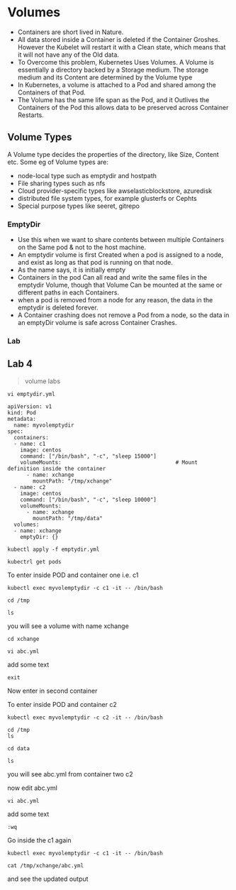 # Volumes

- Containers are short lived in Nature.
- All data stored inside a Container is deleted if the Container Groshes. However the Kubelet will restart it with a Clean state, which means that it will not have any of the Old data.
- To Overcome this problem, Kubernetes Uses Volumes. A Volume is essentially a directory backed by a Storage medium. The storage medium and its Content are determined by the Volume type
- In Kubernetes, a volume is attached to a Pod and shared among the Containers of that Pod.
- The Volume has the same life span as the Pod, and it Outlives the Containers of the Pod this allows data to be preserved across Container Restarts.

## Volume Types 
A Volume type decides the properties of the directory, like Size, Content etc. 
Some eg of Volume types are: 
- node-local type such as emptydir and hostpath 
- File sharing types such as nfs 
- Cloud provider-specific types like awselasticblockstore, azuredisk 
- distributed file system types, for example glusterfs or Cephts 
- Special purpose types like seeret, gitrepo

### EmptyDir 
- Use this when we want to share contents between multiple Containers on the Same pod & not to the host machine.
- An emptydir volume is first Created when a pod is assigned to a node, and exist as long as that pod is running on that node.
- As the name says, it is initially empty
- Containers in the pod Can all read and write the same files in the emptydir Volume, though that Volume Can be mounted at the same or different paths in each Containers.
- when a pod is removed from a node for any reason, the data in the emptydir is deleted forever. 
- A Container crashing does not remove a Pod from a node, so the data in an emptyDir volume is safe across Container Crashes.


### Lab

## Lab 4

> volume labs

```
vi emptydir.yml
```

```
apiVersion: v1
kind: Pod
metadata:
  name: myvolemptydir
spec:
  containers:
  - name: c1
    image: centos
    command: ["/bin/bash", "-c", "sleep 15000"]
    volumeMounts:                                    # Mount definition inside the container
      - name: xchange
        mountPath: "/tmp/xchange"          
  - name: c2
    image: centos
    command: ["/bin/bash", "-c", "sleep 10000"]
    volumeMounts:
      - name: xchange
        mountPath: "/tmp/data"
  volumes:                                                   
  - name: xchange
    emptyDir: {}
```

```
kubectl apply -f emptydir.yml
```

```
kubectrl get pods
```

To enter inside POD and container one i.e. c1
```
kubectl exec myvolemptydir -c c1 -it -- /bin/bash
```

```
cd /tmp

ls
```
you will see a volume with name xchange

```
cd xchange

vi abc.yml

```

add some text

```
exit
```

Now enter in second container

To enter inside POD and container c2
```
kubectl exec myvolemptydir -c c2 -it -- /bin/bash
```

```
cd /tmp
ls

cd data

ls
```

you will see abc.yml from container two c2

now edit abc.yml
```
vi abc.yml
```
add some text 
```
:wq
```
Go inside the c1 again
```
kubectl exec myvolemptydir -c c1 -it -- /bin/bash
```

```
cat /tmp/xchange/abc.yml
```

and see the updated output
